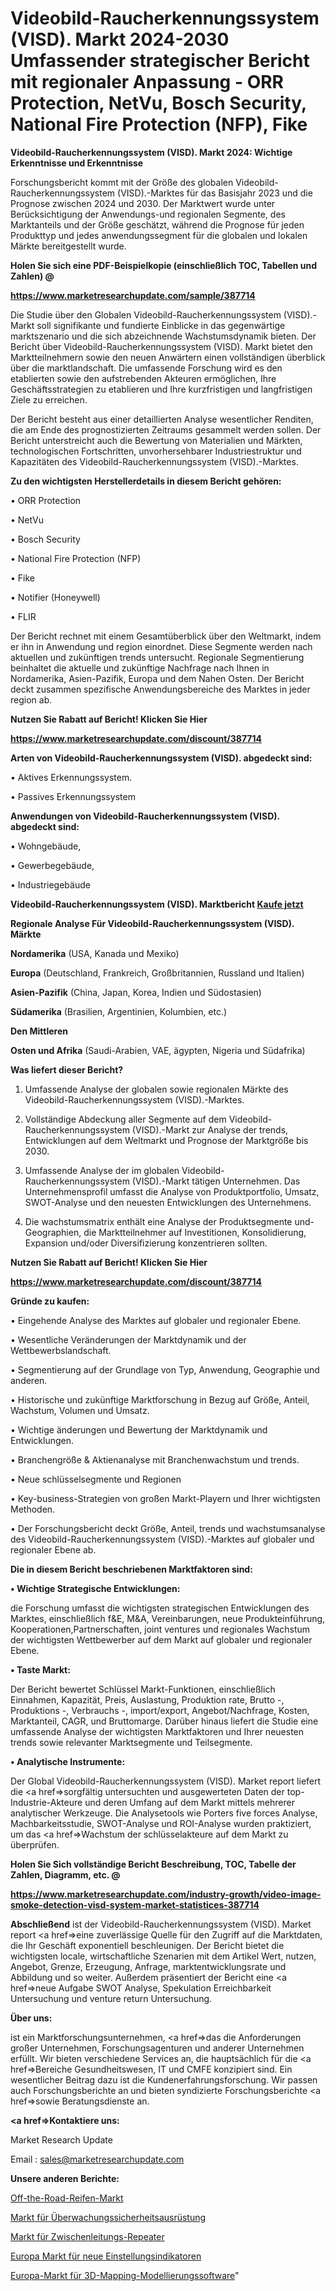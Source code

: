 # Videobild-Raucherkennungssystem (VISD). Markt 2024-2030 Umfassender strategischer Bericht mit regionaler Anpassung - ORR Protection, NetVu, Bosch Security, National Fire Protection (NFP), Fike

<strong>Videobild-Raucherkennungssystem (VISD). Markt 2024: Wichtige Erkenntnisse und Erkenntnisse</strong>

Forschungsbericht kommt mit der Größe des globalen Videobild-Raucherkennungssystem (VISD).-Marktes für das Basisjahr 2023 und die Prognose zwischen 2024 und 2030. Der Marktwert wurde unter Berücksichtigung der Anwendungs-und regionalen Segmente, des Marktanteils und der Größe geschätzt, während die Prognose für jeden Produkttyp und jedes anwendungssegment für die globalen und lokalen Märkte bereitgestellt wurde.



<strong>Holen Sie sich eine PDF-Beispielkopie (einschließlich TOC, Tabellen und Zahlen) @
</strong>

<strong><a href=https://www.marketresearchupdate.com/sample/387714>

<strong>https://www.marketresearchupdate.com/sample/387714</u></font></a></strong></strong>

Die Studie über den Globalen Videobild-Raucherkennungssystem (VISD).-Markt soll signifikante und fundierte Einblicke in das gegenwärtige marktszenario und die sich abzeichnende Wachstumsdynamik bieten. Der Bericht über Videobild-Raucherkennungssystem (VISD). Markt bietet den Marktteilnehmern sowie den neuen Anwärtern einen vollständigen überblick über die marktlandschaft. Die umfassende Forschung wird es den etablierten sowie den aufstrebenden Akteuren ermöglichen, Ihre Geschäftsstrategien zu etablieren und Ihre kurzfristigen und langfristigen Ziele zu erreichen.

Der Bericht besteht aus einer detaillierten Analyse wesentlicher Renditen, die am Ende des prognostizierten Zeitraums gesammelt werden sollen. Der Bericht unterstreicht auch die Bewertung von Materialien und Märkten, technologischen Fortschritten, unvorhersehbarer Industriestruktur und Kapazitäten des Videobild-Raucherkennungssystem (VISD).-Marktes.



<strong>Zu den wichtigsten Herstellerdetails in diesem Bericht gehören:</strong>

• ORR Protection

• NetVu

• Bosch Security

• National Fire Protection (NFP)

• Fike

• Notifier (Honeywell)

• FLIR

Der Bericht rechnet mit einem Gesamtüberblick über den Weltmarkt, indem er ihn in Anwendung und region einordnet. Diese Segmente werden nach aktuellen und zukünftigen trends untersucht. Regionale Segmentierung beinhaltet die aktuelle und zukünftige Nachfrage nach Ihnen in Nordamerika, Asien-Pazifik, Europa und dem Nahen Osten. Der Bericht deckt zusammen spezifische Anwendungsbereiche des Marktes in jeder region ab.



<strong>Nutzen Sie Rabatt auf Bericht! Klicken Sie Hier
</strong>

<strong><a href=https://www.marketresearchupdate.com/discount/387714>https://www.marketresearchupdate.com/discount/387714</b></u></font></strong></a>



<strong>Arten von Videobild-Raucherkennungssystem (VISD). abgedeckt sind:</strong>

• Aktives Erkennungssystem.

• Passives Erkennungssystem



<strong>Anwendungen von Videobild-Raucherkennungssystem (VISD). abgedeckt sind:</strong>

• Wohngebäude,

• Gewerbegebäude,

• Industriegebäude



<strong>Videobild-Raucherkennungssystem (VISD). Marktbericht <a href=https://www.marketresearchupdate.com/buynow/387714>Kaufe jetzt</a></strong>



<strong>Regionale Analyse Für Videobild-Raucherkennungssystem (VISD). Märkte</strong>



<strong>Nordamerika</strong> (USA, Kanada und Mexiko)



<strong>Europa</strong> (Deutschland, Frankreich, Großbritannien, Russland und Italien)



<strong>Asien-Pazifik</strong> (China, Japan, Korea, Indien und Südostasien)



<strong>Südamerika</strong> (Brasilien, Argentinien, Kolumbien, etc.)



<strong>Den Mittleren</strong> 

<strong>Osten und Afrika</strong> (Saudi-Arabien, VAE, ägypten, Nigeria und Südafrika)



<strong>Was liefert dieser Bericht?</strong>

1. Umfassende Analyse der globalen sowie regionalen Märkte des Videobild-Raucherkennungssystem (VISD).-Marktes.

2. Vollständige Abdeckung aller Segmente auf dem Videobild-Raucherkennungssystem (VISD).-Markt zur Analyse der trends, Entwicklungen auf dem Weltmarkt und Prognose der Marktgröße bis 2030.

3. Umfassende Analyse der im globalen Videobild-Raucherkennungssystem (VISD).-Markt tätigen Unternehmen. Das Unternehmensprofil umfasst die Analyse von Produktportfolio, Umsatz, SWOT-Analyse und den neuesten Entwicklungen des Unternehmens.

4. Die wachstumsmatrix enthält eine Analyse der Produktsegmente und-Geographien, die Marktteilnehmer auf Investitionen, Konsolidierung, Expansion und/oder Diversifizierung konzentrieren sollten.



<strong>Nutzen Sie Rabatt auf Bericht! Klicken Sie Hier
</strong>

<strong><a href=https://www.marketresearchupdate.com/discount/387714>https://www.marketresearchupdate.com/discount/387714</b></u></font></strong></a>



<strong>Gründe zu kaufen:</strong>

• Eingehende Analyse des Marktes auf globaler und regionaler Ebene.

• Wesentliche Veränderungen der Marktdynamik und der Wettbewerbslandschaft.

• Segmentierung auf der Grundlage von Typ, Anwendung, Geographie und anderen.

• Historische und zukünftige Marktforschung in Bezug auf Größe, Anteil, Wachstum, Volumen und Umsatz.

• Wichtige änderungen und Bewertung der Marktdynamik und Entwicklungen.

• Branchengröße &amp; Aktienanalyse mit Branchenwachstum und trends.

• Neue schlüsselsegmente und Regionen

• Key-business-Strategien von großen Markt-Playern und Ihrer wichtigsten Methoden.

• Der Forschungsbericht deckt Größe, Anteil, trends und wachstumsanalyse des Videobild-Raucherkennungssystem (VISD).-Marktes auf globaler und regionaler Ebene ab.



<strong>Die in diesem Bericht beschriebenen Marktfaktoren sind:</strong>



<strong>• Wichtige Strategische Entwicklungen:</strong>

die Forschung umfasst die wichtigsten strategischen Entwicklungen des Marktes, einschließlich f&amp;E, M&amp;A, Vereinbarungen, neue Produkteinführung, Kooperationen,Partnerschaften, joint ventures und regionales Wachstum der wichtigsten Wettbewerber auf dem Markt auf globaler und regionaler Ebene.



<strong>• Taste Markt:</strong>

Der Bericht bewertet Schlüssel Markt-Funktionen, einschließlich Einnahmen, Kapazität, Preis, Auslastung, Produktion rate, Brutto -, Produktions -, Verbrauchs -, import/export, Angebot/Nachfrage, Kosten, Marktanteil, CAGR, und Bruttomarge. Darüber hinaus liefert die Studie eine umfassende Analyse der wichtigsten Marktfaktoren und Ihrer neuesten trends sowie relevanter Marktsegmente und Teilsegmente.



<strong>• Analytische Instrumente:</strong>

Der Global Videobild-Raucherkennungssystem (VISD). Market report liefert die <a href=>sorgf</a>ältig untersuchten und ausgewerteten Daten der top-Industrie-Akteure und deren Umfang auf dem Markt mittels mehrerer analytischer Werkzeuge. Die Analysetools wie Porters five forces Analyse, Machbarkeitsstudie, SWOT-Analyse und ROI-Analyse wurden praktiziert, um das <a href=>Wachstum</a> der schlüsselakteure auf dem Markt zu überprüfen.



<strong>Holen Sie Sich vollständige Bericht Beschreibung, TOC, Tabelle der Zahlen, Diagramm, etc. @ </strong>

<strong><a href=https://www.marketresearchupdate.com/industry-growth/video-image-smoke-detection-visd-system-market-statistices-387714>https://www.marketresearchupdate.com/industry-growth/video-image-smoke-detection-visd-system-market-statistices-387714</a></font></strong>



<strong>Abschließend</strong> ist der Videobild-Raucherkennungssystem (VISD). Market report <a href=>eine</a> zuverlässige Quelle für den Zugriff auf die Marktdaten, die Ihr Geschäft exponentiell beschleunigen. Der Bericht bietet die wichtigsten locale, wirtschaftliche Szenarien mit dem Artikel Wert, nutzen, Angebot, Grenze, Erzeugung, Anfrage, marktentwicklungsrate und Abbildung und so weiter. Außerdem präsentiert der Bericht eine <a href=>neue</a> Aufgabe SWOT Analyse, Spekulation Erreichbarkeit Untersuchung und venture return Untersuchung.



<strong>Über uns:</strong>

 ist ein Marktforschungsunternehmen, <a href=>das</a> die Anforderungen großer Unternehmen, Forschungsagenturen und anderer Unternehmen erfüllt. Wir bieten verschiedene Services an, die hauptsächlich für die <a href=>Bereiche</a> Gesundheitswesen, IT und CMFE konzipiert sind. Ein wesentlicher Beitrag dazu ist die Kundenerfahrungsforschung. Wir passen auch Forschungsberichte an und bieten syndizierte Forschungsberichte <a href=>sowie</a> Beratungsdienste an.



<strong><a href=>Kontaktiere uns:</a></strong>

Market Research Update

Email : sales@marketresearchupdate.com



<strong>Unsere anderen Berichte:</strong>

<a href=https://www.linkedin.com/pulse/off-the-road-tires-market-size-growth-set-surge>Off-the-Road-Reifen-Markt</a>

<a href=https://www.linkedin.com/pulse/surveillance-security-equipment-market-size-1f>Markt für Überwachungssicherheitsausrüstung</a>

<a href=https://www.linkedin.com/pulse/intermediate-line-repeater-market-research>Markt für Zwischenleitungs-Repeater</a>

<a href=https://www.linkedin.com/pulse/europe-new-attitude-indicators-market-demand-growth-challenges>Europa Markt für neue Einstellungsindikatoren</a>

<a href=https://www.linkedin.com/pulse/europe-3d-mapping-modeling-software-market-2023-2030-klstf/>Europa-Markt für 3D-Mapping-Modellierungssoftware</a>"
